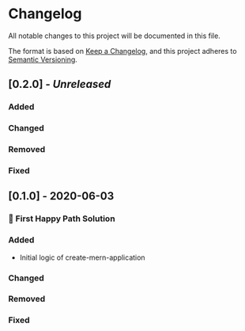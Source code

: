 # Changelog

All notable changes to this project will be documented in this file.

The format is based on [Keep a Changelog](https://keepachangelog.com/en/1.0.0/),
and this project adheres to [Semantic Versioning](https://semver.org/spec/v2.0.0.html).

## [0.2.0] - _Unreleased_

### Added

### Changed

### Removed

### Fixed

## [0.1.0] - 2020-06-03

### 🚀 First Happy Path Solution

### Added

- Initial logic of create-mern-application

### Changed

### Removed

### Fixed
